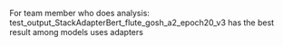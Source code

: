 For team member who does analysis:
test_output_StackAdapterBert_flute_gosh_a2_epoch20_v3 has the best result among models uses adapters